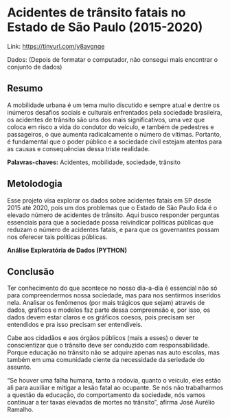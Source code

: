 # Acidentes de trânsito fatais no Estado de São Paulo (2015-2020)

Link: https://tinyurl.com/y8avgnqe

Dados: (Depois de formatar o computador, não consegui mais encontrar o conjunto de dados)

## Resumo
A mobilidade urbana é um tema muito discutido e sempre atual e dentre os inúmeros desafios sociais e culturais enfrentados pela sociedade brasileira, os acidentes de trânsito são uns dos mais significativos, uma vez que coloca em risco a vida do condutor do veículo, e também de pedestres e passageiros, o que aumenta radicalcamente o número de vítimas. Portanto, é fundamental que o poder público e a sociedade civil estejam atentos para as causas e consequências dessa triste realidade.

**Palavras-chaves:** Acidentes, mobilidade, sociedade, trânsito


## Metolodogia
Esse projeto visa explorar os dados sobre acidentes fatais em SP desde 2015 até 2020, pois um dos problemas que o Estado de São Paulo lida é o elevado número de acidentes de trânsito. Aqui busco responder perguntas essenciais para que a sociedade possa reivindicar políticas públicas que reduzam o número de acidentes fatais, e para que os governantes possam nos oferecer tais políticas públicas.

**Análise Exploratória de Dados (PYTHON)**

## Conclusão
Ter conhecimento do que acontece no nosso dia-a-dia é essencial não só para compreendermos nossa sociedade, mas para nos sentirmos inseridos nela. Analisar os fenômenos (por mais trágicos que sejam) através de dados, gráficos e modelos faz parte dessa compreensão e, por isso, os dados devem estar claros e os gráficos coesos, pois precisam ser entendidos e pra isso precisam ser entendíveis.

Cabe aos cidadãos e aos órgãos públicos (mais a esses) o dever te conscientizar que o trânsito deve ser conduzido com responsabilidade. Porque educação no trânsito não se adquire apenas nas auto escolas, mas também em uma comunidade ciente da necessidade da seriedade do assunto.

“Se houver uma falha humana, tanto a rodovia, quanto o veículo, eles estão ali para auxiliar e mitigar a lesão fatal ao ocupante. Se nós não trabalharmos a questão da educação, do comportamento da sociedade, nós vamos continuar a ter taxas elevadas de mortes no trânsito”, afirma José Aurélio Ramalho.
